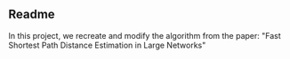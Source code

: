 ## Readme
In this project, we recreate and modify the algorithm from the paper:
"Fast Shortest Path Distance Estimation in Large Networks"
